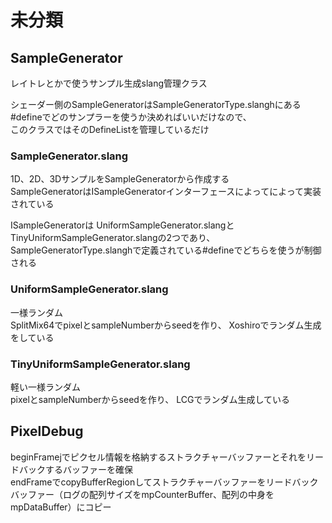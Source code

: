 # 未分類

## SampleGenerator
レイトレとかで使うサンプル生成slang管理クラス  

シェーダー側のSampleGeneratorはSampleGeneratorType.slanghにある#defineでどのサンプラーを使うか決めればいいだけなので、  
このクラスではそのDefineListを管理しているだけ  

### SampleGenerator.slang
1D、2D、3DサンプルをSampleGeneratorから作成する  
SampleGeneratorはISampleGeneratorインターフェースによってによって実装されている

ISampleGeneratorは
UniformSampleGenerator.slangとTinyUniformSampleGenerator.slangの2つであり、
SampleGeneratorType.slanghで定義されている#defineでどちらを使うが制御される  

### UniformSampleGenerator.slang
一様ランダム   
SplitMix64でpixelとsampleNumberからseedを作り、 
Xoshiroでランダム生成をしている  

### TinyUniformSampleGenerator.slang
軽い一様ランダム  
pixelとsampleNumberからseedを作り、 
LCGでランダム生成している  


## PixelDebug


beginFramejでピクセル情報を格納するストラクチャーバッファーとそれをリードバックするバッファーを確保  
endFrameでcopyBufferRegionしてストラクチャーバッファーをリードバックバッファー（ログの配列サイズをmpCounterBuffer、配列の中身をmpDataBuffer）にコピー  

<!--stackedit_data:
eyJoaXN0b3J5IjpbMTQyNDA3OTU5NiwtMTExMTU3MzI3OCwtNj
A4MDA2MjIzLC0xOTI2NzYwNjYwLDE1NzEyMTIwNDMsLTE5OTY4
NDQ0NzksODcyNTg5MDE2LC0xOTA3MTY1NzczLC01OTE5MzA2OD
AsLTUxODA5MzI0OCwtMTk2MDEyNzk2Niw5MTYwMjI3NDcsLTEw
NjUzNjI0NTgsODY2NjkyOTQ2LC00NDQ2OTE3NTBdfQ==
-->